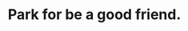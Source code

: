 ---
pid: pt76
title: Park for be a good friend.
location_transcription: world
coordinates: "[-75.12901784036, 39.966135271658]"
zipcode: '19134'
gen_neighborhood: River Wards
neighborhood: Port Richmond
outside_phl: 
age: '10.5'
age_range: 6-13
instagram: 
image_file_name: pt_76.jpg
proposal_transcription: "[two figures among play structures]"
topic: Youth
topic_summary: '0'
type: Park,Playground
keywords_other: 
credit: Analiz
image_labels: 
twitter: 
facebook: 
permalink: "/monuments/pt76/"
layout: item-page
---